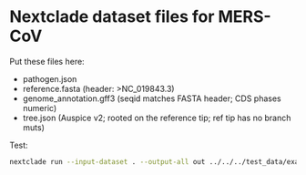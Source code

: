 # Nextclade dataset files for MERS-CoV

Put these files here:
- pathogen.json
- reference.fasta        (header: >NC_019843.3)
- genome_annotation.gff3 (seqid matches FASTA header; CDS phases numeric)
- tree.json              (Auspice v2; rooted on the reference tip; ref tip has no branch muts)

Test:
```bash
nextclade run --input-dataset . --output-all out ../../../test_data/example.fasta